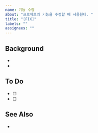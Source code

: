 ```yaml
---
name: 기능 수정
about: "프로젝트의 기능을 수정할 때 사용한다. "
title: "[FIX]"
labels: ""
assignees: ""
---
```


## Background

-
-

## To Do

- [ ]
- [ ]

## See Also

-
